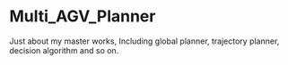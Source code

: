 # Multi_AGV_Planner
Just about my master works, Including global planner, trajectory planner, decision algorithm and so on. 

